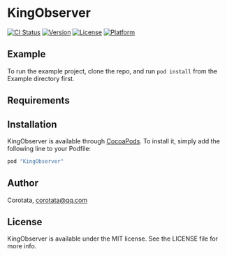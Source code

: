 # KingObserver

[![CI Status](http://img.shields.io/travis/Corotata/KingObserver.svg?style=flat)](https://travis-ci.org/Corotata/KingObserver)
[![Version](https://img.shields.io/cocoapods/v/KingObserver.svg?style=flat)](http://cocoapods.org/pods/KingObserver)
[![License](https://img.shields.io/cocoapods/l/KingObserver.svg?style=flat)](http://cocoapods.org/pods/KingObserver)
[![Platform](https://img.shields.io/cocoapods/p/KingObserver.svg?style=flat)](http://cocoapods.org/pods/KingObserver)

## Example

To run the example project, clone the repo, and run `pod install` from the Example directory first.

## Requirements

## Installation

KingObserver is available through [CocoaPods](http://cocoapods.org). To install
it, simply add the following line to your Podfile:

```ruby
pod "KingObserver"
```

## Author

Corotata, corotata@qq.com

## License

KingObserver is available under the MIT license. See the LICENSE file for more info.
